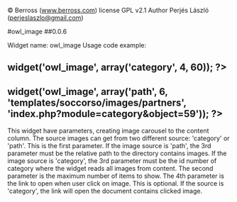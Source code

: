 © Berross (www.berross.com)
license GPL v2.1
Author Perjés László (perjeslaszlo@gmail.com)

#owl_image
##0.0.6

Widget name: owl_image
Usage code example:

## <?PHP $this->widget('owl_image', array('category', 4, 60)); ?>
## <?PHP $this->widget('owl_image', array('path', 6, 'templates/soccorso/images/partners', 'index.php?module=category&object=59')); ?>

This widget have parameters, creating image carousel to the content column.
The source images can get from two different source: 'category' or 'path'. This is the first parameter.
If the image source is 'path', the 3rd parameter must be the relative path to the directory contains images.
If the image source is 'category', the 3rd parameter must be the id number of category where the widget reads all images from content.
The second parameter is the maximum number of items to show.
The 4th parameter is the link to open when user click on image. This is optional. If the source is 'category', the link
will open the document contains clicked image.